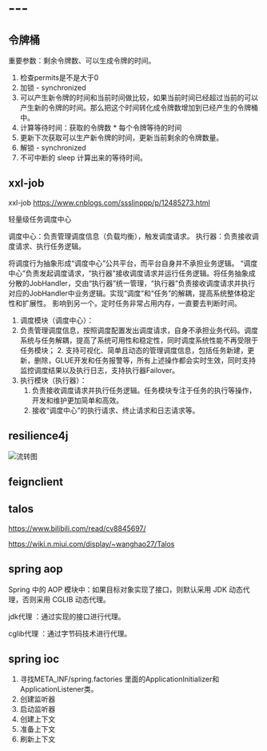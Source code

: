 # --- #

## 令牌桶 ##

重要参数：剩余令牌数、可以生成令牌的时间。

1. 检查permits是不是大于0
2. 加锁 - synchronized
3. 可以产生新令牌的时间和当前时间做比较，如果当前时间已经超过当前的可以产生新的令牌的时间。那么把这个时间转化成令牌数增加到已经产生的令牌桶中。
4. 计算等待时间：获取的令牌数 * 每个令牌等待的时间
5. 更新下次获取可以生产新令牌的时间，更新当前剩余的令牌数量。
6. 解锁 - synchronized
7. 不可中断的 sleep 计算出来的等待时间。

## xxl-job ##

xxl-job
https://www.cnblogs.com/ssslinppp/p/12485273.html

轻量级任务调度中心

调度中心：负责管理调度信息（负载均衡），触发调度请求。
执行器：负责接收调度请求、执行任务逻辑。

将调度行为抽象形成“调度中心”公共平台，而平台自身并不承担业务逻辑。
“调度中心”负责发起调度请求，“执行器”接收调度请求并运行任务逻辑。将任务抽象成分散的JobHandler，交由“执行器”统一管理，“执行器”负责接收调度请求并执行对应的JobHandler中业务逻辑。实现“调度”和“任务”的解耦，提高系统整体稳定性和扩展性。
影响到另一个。定时任务非常占用内存，一直要去判断时间。

1. 调度模块（调度中心）：
1. 负责管理调度信息，按照调度配置发出调度请求，自身不承担业务代码。调度系统与任务解耦，提高了系统可用性和稳定性，同时调度系统性能不再受限于任务模块；
   2. 支持可视化、简单且动态的管理调度信息，包括任务新建，更新，删除，GLUE开发和任务报警等，所有上述操作都会实时生效，同时支持监控调度结果以及执行日志，支持执行器Failover。
2. 执行模块（执行器）：
   1. 负责接收调度请求并执行任务逻辑。任务模块专注于任务的执行等操作，开发和维护更加简单和高效。
   2. 接收“调度中心”的执行请求、终止请求和日志请求等。

## resilience4j ##

![流转图](https://img-blog.csdnimg.cn/2021020511205885.png?x-oss-process=image/watermark,type_ZmFuZ3poZW5naGVpdGk,shadow_10,text_aHR0cHM6Ly9ibG9nLmNzZG4ubmV0L1QyX3BoYWdl,size_16,color_FFFFFF,t_70)

## feignclient ##

## talos ##

https://www.bilibili.com/read/cv8845697/

https://wiki.n.miui.com/display/~wanghao27/Talos

## spring aop ##

Spring 中的 AOP 模块中：如果目标对象实现了接口，则默认采用 JDK 动态代理，否则采用 CGLIB 动态代理。

jdk代理	：通过实现的接口进行代理。

cglib代理	：通过字节码技术进行代理。

## spring ioc ##

1. 寻找META_INF/spring.factories 里面的ApplicationInitializer和ApplicationListener类。
2. 创建监听器
3. 启动监听器
4. 创建上下文
5. 准备上下文
6. 刷新上下文
